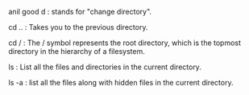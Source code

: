 anil good
d : stands for "change directory".

cd .. : Takes you to the previous directory.

cd / : The / symbol represents the root directory, which is the topmost directory in the hierarchy of a filesystem.

ls : List all the files and directories in the current directory.

ls -a : list all the files along with hidden files in the current directory.

